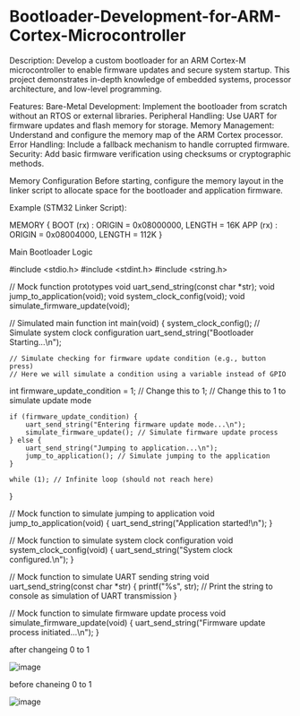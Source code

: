 # Bootloader-Development-for-ARM-Cortex-Microcontroller

Description:
Develop a custom bootloader for an ARM Cortex-M microcontroller to enable firmware updates and secure system startup. This project demonstrates in-depth knowledge of embedded systems, processor architecture, and low-level programming.


Features:
Bare-Metal Development: Implement the bootloader from scratch without an RTOS or external libraries.
Peripheral Handling: Use UART for firmware updates and flash memory for storage.
Memory Management: Understand and configure the memory map of the ARM Cortex processor.
Error Handling: Include a fallback mechanism to handle corrupted firmware.
Security: Add basic firmware verification using checksums or cryptographic methods.

Memory Configuration
Before starting, configure the memory layout in the linker script to allocate space for the bootloader and application firmware.

Example (STM32 Linker Script):

MEMORY
{
  BOOT (rx) : ORIGIN = 0x08000000, LENGTH = 16K
  APP (rx)  : ORIGIN = 0x08004000, LENGTH = 112K
}

Main Bootloader Logic

#include <stdio.h>
#include <stdint.h>
#include <string.h>

// Mock function prototypes
void uart_send_string(const char *str);
void jump_to_application(void);
void system_clock_config(void);
void simulate_firmware_update(void);

// Simulated main function
int main(void) {
    system_clock_config(); // Simulate system clock configuration
    uart_send_string("Bootloader Starting...\n");

    // Simulate checking for firmware update condition (e.g., button press)
    // Here we will simulate a condition using a variable instead of GPIO
   int firmware_update_condition = 1; // Change this to 1; // Change this to 1 to simulate update mode

    if (firmware_update_condition) {
        uart_send_string("Entering firmware update mode...\n");
        simulate_firmware_update(); // Simulate firmware update process
    } else {
        uart_send_string("Jumping to application...\n");
        jump_to_application(); // Simulate jumping to the application
    }

    while (1); // Infinite loop (should not reach here)
}

// Mock function to simulate jumping to application
void jump_to_application(void) {
    uart_send_string("Application started!\n");
}

// Mock function to simulate system clock configuration
void system_clock_config(void) {
    uart_send_string("System clock configured.\n");
}

// Mock function to simulate UART sending string
void uart_send_string(const char *str) {
    printf("%s", str); // Print the string to console as simulation of UART transmission
}

// Mock function to simulate firmware update process
void simulate_firmware_update(void) {
    uart_send_string("Firmware update process initiated...\n");
}

after changeing 0 to 1 


![image](https://github.com/user-attachments/assets/09fc088b-57e4-46c4-86e2-958e8c22f706)


before chaneing 0 to 1



![image](https://github.com/user-attachments/assets/fcb46906-ec50-4b64-b0f4-f6f761e59465)
